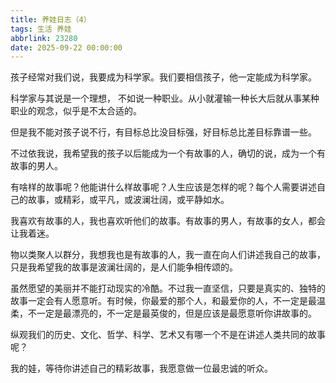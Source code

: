 ```yaml
---
title: 养娃日志（4）
tags: 生活 养娃
abbrlink: 23280
date: 2025-09-22 00:00:00
---
```


孩子经常对我们说，我要成为科学家。我们要相信孩子，他一定能成为科学家。

科学家与其说是一个理想， 不如说一种职业。从小就灌输一种长大后就从事某种职业的观念，似乎是不太合适的。

但是我不能对孩子说不行，有目标总比没目标强，好目标总比差目标靠谱一些。

不过依我说，我希望我的孩子以后能成为一个有故事的人，确切的说，成为一个有故事的男人。

有啥样的故事呢？他能讲什么样故事呢？人生应该是怎样的呢？每个人需要讲述自己的故事，或精彩，或平凡，或波澜壮阔，或平静如水。

我喜欢有故事的人，我也喜欢听他们的故事。有故事的男人，有故事的女人，都会让我着迷。

物以类聚人以群分，我想我也是有故事的人，我一直在向人们讲述我自己的故事，只是我希望我的故事是波澜壮阔的，是人们能争相传颂的。

虽然愿望的美丽并不能打动现实的冷酷。不过我一直坚信，只要是真实的、独特的故事一定会有人愿意听。有时候，你最爱的那个人，和最爱你的人，不一定是最温柔，不一定是最漂亮的，不一定是最英俊的，但是应该是最愿意听你讲故事的。

纵观我们的历史、文化、哲学、科学、艺术又有哪一个不是在讲述人类共同的故事呢？

我的娃，等待你讲述自己的精彩故事，我愿意做一位最忠诚的听众。




